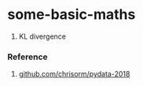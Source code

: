 # some-basic-maths

  1. KL divergence 
  
 

### Reference
1. [github.com/chrisorm/pydata-2018]


[github.com/chrisorm/pydata-2018]: https://github.com/chrisorm/pydata-2018
